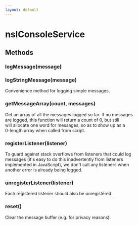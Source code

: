 ```yaml
---
layout: default
---
```


# nsIConsoleService #

## Methods ##

### logMessage(message) ###

### logStringMessage(message) ###
  
Convenience method for logging simple messages.  
  

### getMessageArray(count, messages) ###
  
Get an array of all the messages logged so far.  If no messages  
are logged, this function will return a count of 0, but still  
will allocate one word for messages, so as to show up as a  
0-length array when called from script.  
  

### registerListener(listener) ###
  
To guard against stack overflows from listeners that could log  
messages (it's easy to do this inadvertently from listeners  
implemented in JavaScript), we don't call any listeners when  
another error is already being logged.  
  

### unregisterListener(listener) ###
  
Each registered listener should also be unregistered.  
  

### reset() ###
  
Clear the message buffer (e.g. for privacy reasons).  
  
